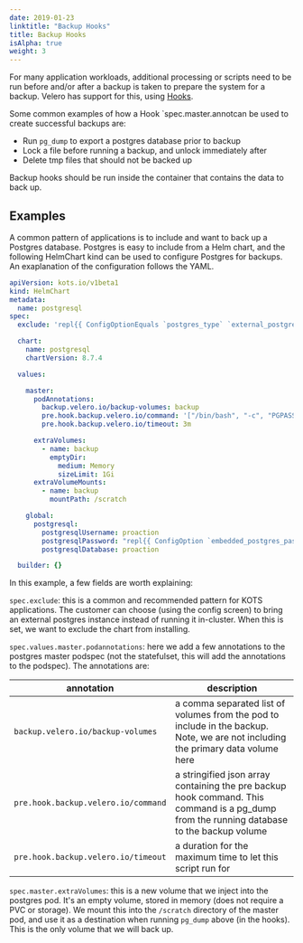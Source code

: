 ```yaml
---
date: 2019-01-23
linktitle: "Backup Hooks"
title: Backup Hooks
isAlpha: true
weight: 3
---
```


For many application workloads, additional processing or scripts need to be run before and/or after a backup is taken to prepare the system for a backup. Velero has support for this, using [Hooks](https://velero.io/docs/master/hooks/).

Some common examples of how a Hook `spec.master.annotcan be used to create successful backups are:
- Run `pg_dump` to export a postgres database prior to backup
- Lock a file before running a backup, and unlock immediately after
- Delete tmp files that should not be backed up

Backup hooks should be run inside the container that contains the data to back up.


## Examples
A common pattern of applications is to include and want to back up a Postgres database. Postgres is easy to include from a Helm chart, and the following HelmChart kind can be used to configure Postgres for backups. An exaplanation of the configuration follows the YAML.

```yaml
apiVersion: kots.io/v1beta1
kind: HelmChart
metadata:
  name: postgresql
spec:
  exclude: 'repl{{ ConfigOptionEquals `postgres_type` `external_postgres` }}'

  chart:
    name: postgresql
    chartVersion: 8.7.4

  values:

    master:
      podAnnotations:
        backup.velero.io/backup-volumes: backup
        pre.hook.backup.velero.io/command: '["/bin/bash", "-c", "PGPASSWORD=$POSTGRES_PASSWORD pg_dump -U proaction -d proaction -h 127.0.0.1 > /scratch/backup.sql"]'
        pre.hook.backup.velero.io/timeout: 3m

      extraVolumes:
        - name: backup
          emptyDir:
            medium: Memory
            sizeLimit: 1Gi
      extraVolumeMounts:
        - name: backup
          mountPath: /scratch

    global:
      postgresql:
        postgresqlUsername: proaction
        postgresqlPassword: "repl{{ ConfigOption `embedded_postgres_password` }}"
        postgresqlDatabase: proaction

  builder: {}

```

In this example, a few fields are worth explaining:

`spec.exclude`: this is a common and recommended pattern for KOTS applications. The customer can choose (using the config screen) to bring an external postgres instance instead of running it in-cluster. When this is set, we want to exclude the chart from installing.

`spec.values.master.podannotations`: here we add a few annotations to the postgres master podspec (not the statefulset, this will add the annotations to the podspec). The annotations are:

| annotation | description |
|------------|-------------|
| `backup.velero.io/backup-volumes` | a comma separated list of volumes from the pod to include in the backup. Note, we are not including the primary data volume here |
| `pre.hook.backup.velero.io/command` | a stringified json array containing the pre backup hook command. This command is a pg_dump from the running database to the backup volume |
| `pre.hook.backup.velero.io/timeout` | a duration for the maximum time to let this script run for |

`spec.master.extraVolumes`: this is a new volume that we inject into the postgres pod. It's an empty volume, stored in memory (does not require a PVC or storage). We mount this into the `/scratch` directory of the master pod, and use it as a destination when running `pg_dump` above (in the hooks). This is the only volume that we will back up.
